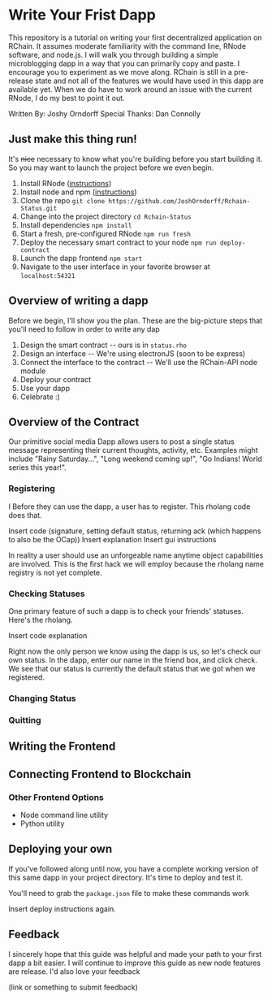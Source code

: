# Write Your Frist Dapp
This repository is a tutorial on writing your first decentralized application on RChain. It assumes moderate familiarity with the command line, RNode software, and node.js. I will walk you through building a simple microblogging dapp in a way that you can primarily copy and paste. I encourage you to experiment as we move along. RChain is still in a pre-release state and not all of the features we would have used in this dapp are available yet. When we do have to work around an issue with the current RNode, I do my best to point it out.

Written By: Joshy Orndorff
Special Thanks: Dan Connolly

## Just make this thing run!
It's ~~nice~~ necessary to know what you're building before you start building it. So you may want to launch the project before we even begin.

1. Install RNode ([instructions](todo))
2. Install node and npm ([instructions](todo))
3. Clone the repo `git clone https://github.com/JoshOrndorff/Rchain-Status.git`
4. Change into the project directory `cd Rchain-Status`
5. Install dependencies `npm install`
6. Start a fresh, pre-configured RNode `npm run fresh`
7. Deploy the necessary smart contract to your node `npm run deploy-contract`
8. Launch the dapp frontend `npm start`
9. Navigate to the user interface in your favorite browser at `localhost:54321`

## Overview of writing a dapp
Before we begin, I'll show you the plan. These are the big-picture steps that you'll need to follow in order to write any dap

1. Design the smart contract -- ours is in `status.rho`
2. Design an interface -- We're using electronJS (soon to be express)
3. Connect the interface to the contract -- We'll use the RChain-API node module
4. Deploy your contract
5. Use your dapp
6. Celebrate :)

## Overview of the Contract
Our primitive social media Dapp allows users to post a single status message representing their current thoughts, activity, etc. Examples might include "Rainy Saturday...", "Long weekend coming up!", "Go Indians! World series this year!".

### Registering
I Before they can use the dapp, a user has to register. This rholang code does that.

Insert code (signature, setting default status, returning ack (which happens to also be the OCap))
Insert explanation
Insert gui instructions

In reality a user should use an unforgeable name anytime object capabilities are involved. This is the first hack we will employ because the rholang name registry is not yet complete.

### Checking Statuses
One primary feature of such a dapp is to check your friends' statuses. Here's the rholang.

Insert code
explanation

Right now the only person we know using the dapp is us, so let's check our own status. In the dapp, enter our name in the friend box, and click check. We see that our status is currently the default status that we got when we registered.

### Changing Status

### Quitting

## Writing the Frontend

## Connecting Frontend to Blockchain

### Other Frontend Options
* Node command line utility
* Python utility

## Deploying your own
If you've followed along until now, you have a complete working version of this same dapp in your project directory. It's time to deploy and test it.

You'll need to grab the `package.json` file to make these commands work

Insert deploy instructions again.

## Feedback
I sincerely hope that this guide was helpful and made your path to your first dapp a bit easier. I will continue to improve this guide as new node features are release. I'd also love your feedback

(link or something to submit feedback)
